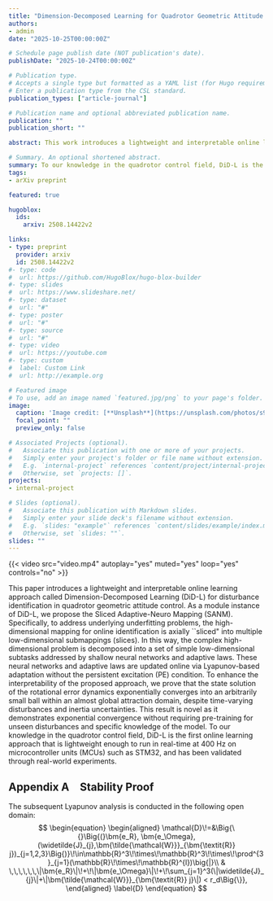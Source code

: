 ```yaml
---
title: "Dimension-Decomposed Learning for Quadrotor Geometric Attitude Control with Almost Global Exponential Convergence on SO(3)"
authors:
- admin
date: "2025-10-25T00:00:00Z"

# Schedule page publish date (NOT publication's date).
publishDate: "2025-10-24T00:00:00Z"

# Publication type.
# Accepts a single type but formatted as a YAML list (for Hugo requirements).
# Enter a publication type from the CSL standard.
publication_types: ["article-journal"]

# Publication name and optional abbreviated publication name.
publication: ""
publication_short: ""

abstract: This work introduces a lightweight and interpretable online learning approach called Dimension-Decomposed Learning (DiD-L) for disturbance identification in quadrotor geometric attitude control. To our knowledge in the quadrotor control field, DiD-L is the first online learning approach that is lightweight enough to run in real-time at 400 Hz on microcontroller units (MCUs) such as STM32, and has been validated through real-world experiments.

# Summary. An optional shortened abstract.
summary: To our knowledge in the quadrotor control field, DiD-L is the first online learning approach that is lightweight enough to run in real-time at 400 Hz on microcontroller units (MCUs) such as STM32, and has been validated through real-world experiments.
tags:
- arXiv preprint

featured: true

hugoblox:
  ids:
    arxiv: 2508.14422v2 

links:
- type: preprint
  provider: arxiv
  id: 2508.14422v2 
#- type: code
#  url: https://github.com/HugoBlox/hugo-blox-builder
#- type: slides
#  url: https://www.slideshare.net/
#- type: dataset
#  url: "#"
#- type: poster
#  url: "#"
#- type: source
#  url: "#"
#- type: video
#  url: https://youtube.com
#- type: custom
#  label: Custom Link
#  url: http://example.org

# Featured image
# To use, add an image named `featured.jpg/png` to your page's folder. 
image:
  caption: 'Image credit: [**Unsplash**](https://unsplash.com/photos/s9CC2SKySJM)'
  focal_point: ""
  preview_only: false

# Associated Projects (optional).
#   Associate this publication with one or more of your projects.
#   Simply enter your project's folder or file name without extension.
#   E.g. `internal-project` references `content/project/internal-project/index.md`.
#   Otherwise, set `projects: []`.
projects:
- internal-project

# Slides (optional).
#   Associate this publication with Markdown slides.
#   Simply enter your slide deck's filename without extension.
#   E.g. `slides: "example"` references `content/slides/example/index.md`.
#   Otherwise, set `slides: ""`.
slides: ""
---
```


{{< video src="video.mp4" autoplay="yes" muted="yes" loop="yes" controls="no" >}}


This paper introduces a lightweight and interpretable online learning approach called Dimension-Decomposed Learning (DiD-L) for disturbance identification in quadrotor geometric attitude control. As a module instance of DiD-L, we propose the Sliced Adaptive-Neuro Mapping (SANM). Specifically, to address underlying underfitting problems, the high-dimensional mapping for online identification is axially ``sliced" into multiple low-dimensional submappings (slices). In this way, the complex high-dimensional problem is decomposed into a set of simple low-dimensional subtasks addressed by shallow neural networks and adaptive laws. These neural networks and adaptive laws are updated online via Lyapunov-based adaptation without the persistent excitation (PE) condition. To enhance the interpretability of the proposed approach, we prove that the state solution of the rotational error dynamics exponentially converges into an arbitrarily small ball within an almost global attraction domain, despite time-varying disturbances and inertia uncertainties. This result is novel as it demonstrates exponential convergence without requiring pre-training for unseen disturbances and specific knowledge of the model. To our knowledge in the quadrotor control field, DiD-L is the first online learning approach that is lightweight enough to run in real-time at 400 Hz on microcontroller units (MCUs) such as STM32, and has been validated through real-world experiments.

## Appendix A Stability Proof

The subsequent Lyapunov analysis is conducted in the following open domain:
$$
\begin{equation}
   \begin{aligned}
    \mathcal{D}\!=&\Big{\{}\Big{(}\bm{e_R}, \bm{e_\Omega},(\widetilde{J}_{j},\bm{\tilde{\mathcal{W}}}_{\bm{\textit{R}} j})_{j=1,2,3}\Big{)}\!\in\mathbb{R}^3\!\times\!\mathbb{R}^3\!\times\!\prod^{3}_{j=1}(\mathbb{R}\!\times\!\mathbb{R}^{l})\big{|}\\
& \,\,\,\,\,\,\|\bm{e_R}\|\!+\!\|\bm{e_\Omega}\|\!+\!\sum_{j=1}^3(\|\widetilde{J}_{j}\|+\|\bm{\tilde{\mathcal{W}}}_{\bm{\textit{R}} j}\|) < r_d\Big{\}},
\end{aligned} 
\label{D}
\end{equation}
$$


